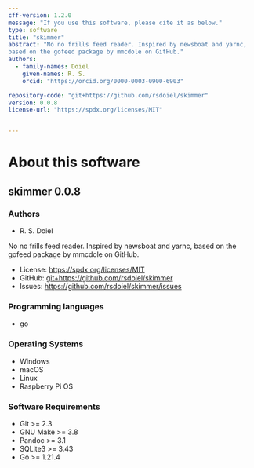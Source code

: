 ```yaml
---
cff-version: 1.2.0
message: "If you use this software, please cite it as below."
type: software
title: "skimmer"
abstract: "No no frills feed reader. Inspired by newsboat and yarnc,
based on the gofeed package by mmcdole on GitHub."
authors:
  - family-names: Doiel
    given-names: R. S.
    orcid: "https://orcid.org/0000-0003-0900-6903"

repository-code: "git+https://github.com/rsdoiel/skimmer"
version: 0.0.8
license-url: "https://spdx.org/licenses/MIT"


---
```


About this software
===================

## skimmer 0.0.8

### Authors

- R. S. Doiel



No no frills feed reader. Inspired by newsboat and yarnc, based on the
gofeed package by mmcdole on GitHub.

- License: <https://spdx.org/licenses/MIT>
- GitHub: <git+https://github.com/rsdoiel/skimmer>
- Issues: <https://github.com/rsdoiel/skimmer/issues>


### Programming languages

- go

### Operating Systems

- Windows
- macOS
- Linux
- Raspberry Pi OS

### Software Requirements

- Git &gt;= 2.3
- GNU Make &gt;= 3.8
- Pandoc &gt;= 3.1
- SQLite3 &gt;= 3.43
- Go &gt;= 1.21.4
